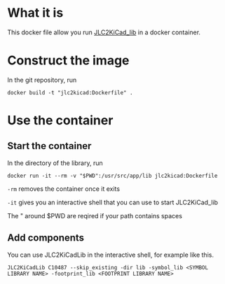 # What it is 
This docker file allow you run [JLC2KiCad_lib](https://github.com/TousstNicolas/JLC2KiCad_lib) in a docker container.

# Construct the image
In the git repository, run

`docker build -t "jlc2kicad:Dockerfile" .`

# Use the container
## Start the container
In the directory of the library, run 

`docker run -it --rm -v "$PWD":/usr/src/app/lib jlc2kicad:Dockerfile`

`-rm` removes the container once it exits

`-it` gives you an interactive shell that you can use to start JLC2KiCad_lib

The " around $PWD are reqired if your path contains spaces


## Add components
You can use JLC2KiCadLib in the interactive shell, for example like this.

`JLC2KiCadLib C10487 --skip_existing -dir lib -symbol_lib <SYMBOL LIBRARY NAME> -footprint_lib <FOOTPRINT LIBRARY NAME>`
